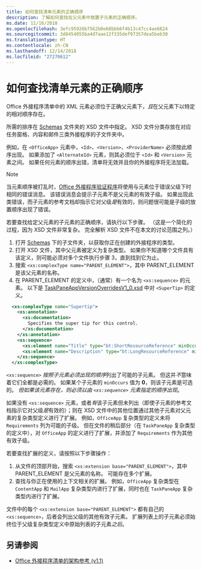 ```yaml
---
title: 如何查找清单元素的正确顺序
description: 了解如何查找在父元素中放置子元素的正确顺序。
ms.date: 11/16/2018
ms.openlocfilehash: 3efc95926b7562b0e68bbb6f4b13c47cc4ae6824
ms.sourcegitcommit: 3d8454055ba4d7aae12f335def97357dea5beb30
ms.translationtype: HT
ms.contentlocale: zh-CN
ms.lasthandoff: 12/14/2018
ms.locfileid: "27270612"
---
```

# <a name="how-to-find-the-proper-order-of-manifest-elements"></a>如何查找清单元素的正确顺序

Office 外接程序清单中的 XML 元素必须位于正确父元素下，*且*在父元素下以特定的相对顺序存在。

所需的排序在 [Schemas](https://github.com/OfficeDev/office-js-docs-pr/tree/master/docs/overview/schemas) 文件夹的 XSD 文件中指定。 XSD 文件分类存放在对应任务窗格、内容和邮件三类外接程序的子文件夹中。

例如，在 `<OfficeApp>` 元素中，`<Id>`、`<Version>`、`<ProviderName>` 必须按此顺序出现。 如果添加了 `<AlternateId>` 元素，则其必须位于 `<Id>` 和 `<Version>` 元素之间。 如果任何元素的顺序出错，清单将无效并且你的外接程序将无法加载。

> [!NOTE]
> 当元素顺序被打乱时，[Office 外接程序验证程序](/office/dev/add-ins/testing/troubleshoot-manifest#validate-your-manifest-with-the-office-add-in-validator)将使用与元素位于错误父级下时相同的错误消息。 该错误消息会提示子元素不是父元素的有效子级。 如果出现此类错误，而子元素的参考文档却指示它对父级*是*有效的，则问题很可能是子级的放置顺序出现了错误。

若要查找给定父元素的子元素的正确顺序，请执行以下步骤。 （这是一个简化的过程，因为 XSD 文件非常复杂。 完全解析 XSD 文件不在本文的讨论范围之列。）

1. 打开 [Schemas](https://github.com/OfficeDev/office-js-docs-pr/tree/master/docs/overview/schemas) 下的子文件夹，以获取你正在创建的外接程序的类型。 
2. 打开 XSD 文件，其中父元素被定义为复杂类型。 如果你不知道哪个文件具有该定义，则可能必须对多个文件执行步骤 3，直到找到它为止。
3. 搜索 `<xs:complexType name="PARENT_ELEMENT">`，其中 PARENT_ELEMENT 是该父元素的名称。
4. 在 PARENT_ELEMENT 的定义中，（通常）有一个名为 `<xs:sequence>` 的元素。 以下是 [TaskPaneAppVersionOverridesV1_0.xsd](https://raw.githubusercontent.com/OfficeDev/office-js-docs-pr/master/docs/overview/schemas/taskpane/TaskPaneAppVersionOverridesV1_0.xsd) 中对 `<SuperTip>` 的定义。

```xml
  <xs:complexType name="Supertip">
    <xs:annotation>
      <xs:documentation>
        Specifies the super tip for this control.
      </xs:documentation>
    </xs:annotation>
    <xs:sequence>
      <xs:element name="Title" type="bt:ShortResourceReference" minOccurs="1" maxOccurs="1" />
      <xs:element name="Description" type="bt:LongResourceReference" minOccurs="1" maxOccurs="1" />
    </xs:sequence>
  </xs:complexType>
```

`<xs:sequence>` *按照子元素必须出现的顺序*列出了可能的子元素。 但这并*不*意味着它们全都是必需的。 如果某个子元素的 `minOccurs` 值为 **0**，则该子元素是可选的。 *但如果该元素存在，则必须以由 `<xs:sequence>` 元素指定的顺序出现*。

如果没有 `<xs:sequence>` 元素，或者*有*该子元素但未列出（即使子元素的参考文档指示它对父级*是*有效的）；则在 XSD 文件中的其他位置通过其他子元素对父元素的复杂类型定义进行了扩展。 例如，`OfficeApp` 复杂类型的定义未将 `Requirements` 列为可能的子级。 但在文件的稍后部分（在 `TaskPaneApp` 复杂类型的定义中），对 `OfficeApp` 的定义进行了扩展，并添加了 `Requirements` 作为其他有效子级。

若要查找扩展的定义，请按照以下步骤操作：

1. 从文件的顶部开始，搜索 `<xs:extension base="PARENT_ELEMENT">`，其中 PARENT_ELEMENT 是父元素的名称。 可能存在多个扩展。
2. 查找与你正在使用的上下文相关的扩展。 例如，`OfficeApp` 复杂类型在 `ContentApp` 和 `MailApp` 复杂类型内进行了扩展，同时也在 `TaskPaneApp` 复杂类型内进行了扩展。

文件中的每个 `<xs:extension base="PARENT_ELEMENT">` 都有自己的 `<xs:sequence>`，后者会列出父级的其他有效子元素。 扩展列表上的子元素必须始终位于父级复杂类型定义中原始列表的子元素*之后*。

## <a name="see-also"></a>另请参阅

- [Office 外接程序清单的架构参考 (v1.1)](../develop/add-in-manifests.md)
